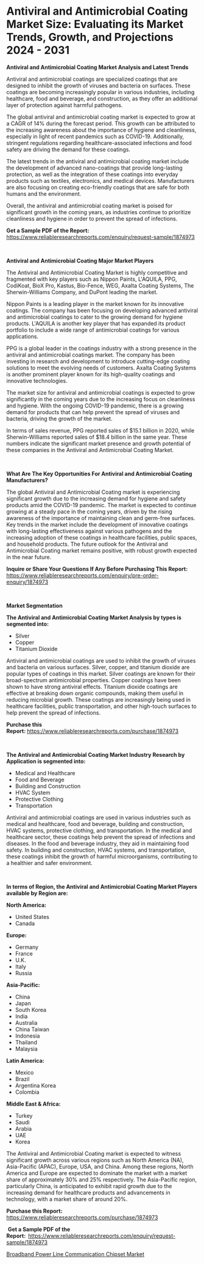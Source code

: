 <p><h1>Antiviral and Antimicrobial Coating Market Size: Evaluating its Market Trends, Growth, and Projections 2024 - 2031</h1></p><p><strong>Antiviral and Antimicrobial Coating Market Analysis and Latest Trends</strong></p>
<p><p>Antiviral and antimicrobial coatings are specialized coatings that are designed to inhibit the growth of viruses and bacteria on surfaces. These coatings are becoming increasingly popular in various industries, including healthcare, food and beverage, and construction, as they offer an additional layer of protection against harmful pathogens.</p><p>The global antiviral and antimicrobial coating market is expected to grow at a CAGR of 14% during the forecast period. This growth can be attributed to the increasing awareness about the importance of hygiene and cleanliness, especially in light of recent pandemics such as COVID-19. Additionally, stringent regulations regarding healthcare-associated infections and food safety are driving the demand for these coatings.</p><p>The latest trends in the antiviral and antimicrobial coating market include the development of advanced nano-coatings that provide long-lasting protection, as well as the integration of these coatings into everyday products such as textiles, electronics, and medical devices. Manufacturers are also focusing on creating eco-friendly coatings that are safe for both humans and the environment.</p><p>Overall, the antiviral and antimicrobial coating market is poised for significant growth in the coming years, as industries continue to prioritize cleanliness and hygiene in order to prevent the spread of infections.</p></p>
<p><strong>Get a Sample PDF of the Report:&nbsp;</strong> <a href="https://www.reliableresearchreports.com/enquiry/request-sample/1874973">https://www.reliableresearchreports.com/enquiry/request-sample/1874973</a></p>
<p>&nbsp;</p>
<p><strong>Antiviral and Antimicrobial Coating Major Market Players</strong></p>
<p><p>The Antiviral and Antimicrobial Coating Market is highly competitive and fragmented with key players such as Nippon Paints, L'AQUILA, PPG, CodiKoat, BioX Pro, Kastus, Bio-Fence, WEG, Axalta Coating Systems, The Sherwin-Williams Company, and DuPont leading the market.</p><p>Nippon Paints is a leading player in the market known for its innovative coatings. The company has been focusing on developing advanced antiviral and antimicrobial coatings to cater to the growing demand for hygiene products. L'AQUILA is another key player that has expanded its product portfolio to include a wide range of antimicrobial coatings for various applications.</p><p>PPG is a global leader in the coatings industry with a strong presence in the antiviral and antimicrobial coatings market. The company has been investing in research and development to introduce cutting-edge coating solutions to meet the evolving needs of customers. Axalta Coating Systems is another prominent player known for its high-quality coatings and innovative technologies.</p><p>The market size for antiviral and antimicrobial coatings is expected to grow significantly in the coming years due to the increasing focus on cleanliness and hygiene. With the ongoing COVID-19 pandemic, there is a growing demand for products that can help prevent the spread of viruses and bacteria, driving the growth of the market.</p><p>In terms of sales revenue, PPG reported sales of $15.1 billion in 2020, while Sherwin-Williams reported sales of $18.4 billion in the same year. These numbers indicate the significant market presence and growth potential of these companies in the Antiviral and Antimicrobial Coating Market.</p></p>
<p>&nbsp;</p>
<p><strong>What Are The Key Opportunities For Antiviral and Antimicrobial Coating Manufacturers?</strong></p>
<p><p>The global Antiviral and Antimicrobial Coating market is experiencing significant growth due to the increasing demand for hygiene and safety products amid the COVID-19 pandemic. The market is expected to continue growing at a steady pace in the coming years, driven by the rising awareness of the importance of maintaining clean and germ-free surfaces. Key trends in the market include the development of innovative coatings with long-lasting effectiveness against various pathogens and the increasing adoption of these coatings in healthcare facilities, public spaces, and household products. The future outlook for the Antiviral and Antimicrobial Coating market remains positive, with robust growth expected in the near future.</p></p>
<p><strong>Inquire or Share Your Questions If Any Before Purchasing This Report:</strong> <a href="https://www.reliableresearchreports.com/enquiry/pre-order-enquiry/1874973">https://www.reliableresearchreports.com/enquiry/pre-order-enquiry/1874973</a></p>
<p>&nbsp;</p>
<p><strong>Market Segmentation</strong></p>
<p><strong>The Antiviral and Antimicrobial Coating Market Analysis by types is segmented into:</strong></p>
<p><ul><li>Silver</li><li>Copper</li><li>Titanium Dioxide</li></ul></p>
<p><p>Antiviral and antimicrobial coatings are used to inhibit the growth of viruses and bacteria on various surfaces. Silver, copper, and titanium dioxide are popular types of coatings in this market. Silver coatings are known for their broad-spectrum antimicrobial properties. Copper coatings have been shown to have strong antiviral effects. Titanium dioxide coatings are effective at breaking down organic compounds, making them useful in reducing microbial growth. These coatings are increasingly being used in healthcare facilities, public transportation, and other high-touch surfaces to help prevent the spread of infections.</p></p>
<p><strong>Purchase this Report:&nbsp;</strong><a href="https://www.reliableresearchreports.com/purchase/1874973">https://www.reliableresearchreports.com/purchase/1874973</a></p>
<p>&nbsp;</p>
<p><strong>The Antiviral and Antimicrobial Coating Market Industry Research by Application is segmented into:</strong></p>
<p><ul><li>Medical and Healthcare</li><li>Food and Beverage</li><li>Building and Construction</li><li>HVAC System</li><li>Protective Clothing</li><li>Transportation</li></ul></p>
<p><p>Antiviral and antimicrobial coatings are used in various industries such as medical and healthcare, food and beverage, building and construction, HVAC systems, protective clothing, and transportation. In the medical and healthcare sector, these coatings help prevent the spread of infections and diseases. In the food and beverage industry, they aid in maintaining food safety. In building and construction, HVAC systems, and transportation, these coatings inhibit the growth of harmful microorganisms, contributing to a healthier and safer environment.</p></p>
<p>&nbsp;</p>
<p><strong>In terms of Region, the Antiviral and Antimicrobial Coating Market Players available by Region are:</strong></p>
<p>
    <p> <strong> North America: </strong>
        <ul>
            <li>United States</li>
            <li>Canada</li>
        </ul>
        </p> 
    <p> <strong> Europe: </strong>
        <ul>
            <li>Germany</li>
            <li>France</li>
            <li>U.K.</li>
            <li>Italy</li>
            <li>Russia</li>
        </ul>
        </p> 
    <p> <strong> Asia-Pacific: </strong>
        <ul>
            <li>China</li>
            <li>Japan</li>
            <li>South Korea</li>
            <li>India</li>
            <li>Australia</li>
            <li>China Taiwan</li>
            <li>Indonesia</li>
            <li>Thailand</li>
            <li>Malaysia</li>
        </ul>
        </p> 
    <p> <strong> Latin America: </strong>
        <ul>
            <li>Mexico</li>
            <li>Brazil</li>
            <li>Argentina Korea</li>
            <li>Colombia</li>
        </ul>
        </p> 
    <p> <strong> Middle East & Africa: </strong>
        <ul>
            <li>Turkey</li>
            <li>Saudi</li>
            <li>Arabia</li>
            <li>UAE</li>
            <li>Korea</li>
        </ul>
    </p>
    </p>
<p><p>The Antiviral and Antimicrobial Coating market is expected to witness significant growth across various regions such as North America (NA), Asia-Pacific (APAC), Europe, USA, and China. Among these regions, North America and Europe are expected to dominate the market with a market share of approximately 30% and 25% respectively. The Asia-Pacific region, particularly China, is anticipated to exhibit rapid growth due to the increasing demand for healthcare products and advancements in technology, with a market share of around 20%.</p></p>
<p><strong>Purchase this Report: </strong><a href="https://www.reliableresearchreports.com/purchase/1874973">https://www.reliableresearchreports.com/purchase/1874973</a></p>
<p>&nbsp;<strong>Get a Sample PDF of the Report:&nbsp;&nbsp;</strong><a href="https://www.reliableresearchreports.com/enquiry/request-sample/1874973">https://www.reliableresearchreports.com/enquiry/request-sample/1874973</a></p>
<p><strong></strong></p>
<p><p><a href="https://zircon-bluebell-299.notion.site/Broadband-Power-Line-Communication-Chipset-Market-Research-Report-Unlocks-Analysis-on-the-Market-Fin-727ac2eb82554c78b56578c6284ea883">Broadband Power Line Communication Chipset Market</a></p></p>